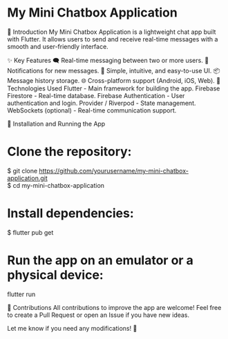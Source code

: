 ﻿# My Mini Chatbox Application

📌 Introduction
My Mini Chatbox Application is a lightweight chat app built with Flutter. It allows users to send and receive real-time messages with a smooth and user-friendly interface.

✨ Key Features
🗨️ Real-time messaging between two or more users.
🔔 Notifications for new messages.
🎨 Simple, intuitive, and easy-to-use UI.
📦 Message history storage.
🌐 Cross-platform support (Android, iOS, Web).
🔧 Technologies Used
Flutter - Main framework for building the app.
Firebase Firestore - Real-time database.
Firebase Authentication - User authentication and login.
Provider / Riverpod - State management.
WebSockets (optional) - Real-time communication support.

🚀 Installation and Running the App

# Clone the repository:

$ git clone https://github.com/yourusername/my-mini-chatbox-application.git  
$ cd my-mini-chatbox-application

# Install dependencies:

$ flutter pub get

# Run the app on an emulator or a physical device:

flutter run

📌 Contributions
All contributions to improve the app are welcome! Feel free to create a Pull Request or open an Issue if you have new ideas.

Let me know if you need any modifications! 🚀
